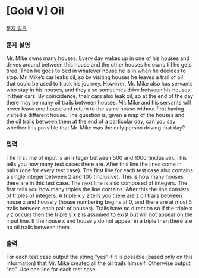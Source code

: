 # [Gold V] Oil

[문제 링크](https://www.acmicpc.net/problem/13383) 

### 문제 설명

<p>Mr. Mike owns many houses. Every day wakes up in one of his houses and drives around between this house and the other houses he owns till he gets tired. Then he goes to bed in whatever house he is in when he decides to stop. Mr. Mike’s car leaks oil, so by visiting houses he leaves a trail of oil that could be used to track his journey. However, Mr. Mike also has servants who stay in his houses, and they also sometimes drive between his houses in their cars. By coincidence, their cars also leak oil, so at the end of the day there may be many oil trails between houses. Mr. Mike and his servants will never leave one house and return to the same house without first having visited a different house. The question is, given a map of the houses and the oil trails between them at the end of a particular day, can you say whether it is possible that Mr. Mike was the only person driving that day?</p>

<p> </p>

### 입력 

 <p>The first line of input is an integer between 500 and 1000 (inclusive). This tells you how many test cases there are. After this line the lines come in pairs (one for every test case). The first line for each test case also contains a single integer between 2 and 100 (inclusive). This is how many houses there are in this test case. The next line is also composed of integers. The first tells you how many triples the line contains. After this the line consists of triples of integers. A triple x y z tells you there are z oil trails between house x and house y (house numbering begins at 0, and there are at most 5 trails between each pair of houses). Trails have no direction so if the triple x y z occurs then the triple y x z is assumed to exist but will not appear on the input line. If the house x and house y do not appear in a triple then there are no oil trails between them.</p>

### 출력 

 <p>For each test case output the string “yes” if it is possible (based only on this information) that Mr. Mike created all the oil trails himself. Otherwise output “no”. Use one line for each test case.</p>

